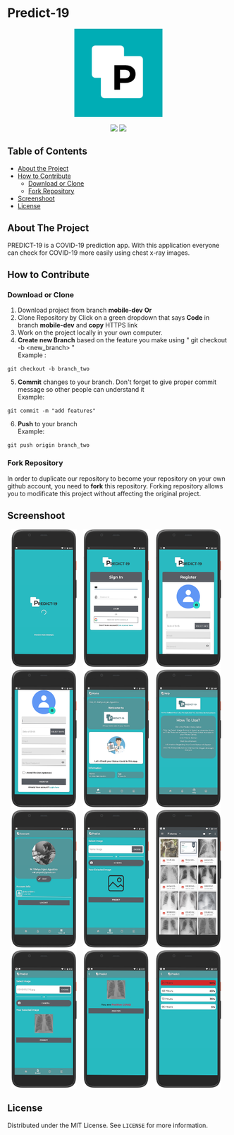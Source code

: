 # Predict-19

<p align="center">
  <img src="https://github.com/wahyuirgan/Predict-19/blob/mobile-dev/app/src/main/ic_launcher-playstore.png" alt="predict 19 logo" width="200" height="200">
</p>
<p align="center">
    <img src="https://img.shields.io/badge/ID-B21--CAP0430-blue">
    <a href="https://github.com/wahyuirgan/Predict-19/blob/mobile-dev/LICENSE">
      <img src="https://img.shields.io/github/license/wahyuirgan/Predict-19">
    </a>
</p>

<!-- TABLE OF CONTENTS -->
## Table of Contents

* [About the Project](#about-the-project)
* [How to Contribute](#how-to-contribute)
  * [Download or Clone](#download-or-clone)
  * [Fork Repository](#fork-repository)
* [Screenshoot](#screenshoot)
* [License](#license)

<!-- ABOUT THE PROJECT -->
## About The Project
PREDICT-19 is a COVID-19 prediction app. With this application everyone can check for COVID-19 more easily using chest x-ray images.

<!-- ABOUT THE PROJECT -->
## How to Contribute
### Download or Clone
1. Download project from branch **mobile-dev** <b>Or</b>
2. Clone Repository by Click on a green dropdown that says <b>Code</b> in branch **mobile-dev** and **copy** HTTPS link
3. Work on the project locally in your own computer.
4. **Create new Branch** based on the feature you make using " git checkout -b <new_branch> " <br/>
Example :
```
git checkout -b branch_two
```
5. **Commit** changes to your branch. Don't forget to give proper commit message so other people can understand it <br/>
Example:
```
git commit -m "add features"
```
6. **Push** to your branch <br/>
Example:
```
git push origin branch_two
```
### Fork Repository
In order to duplicate our repository to become your repository on your own github account, you need to **fork** this repository. Forking repository allows you to modificate this project without affecting the original project.

<!-- Screenshoot -->
## Screenshoot
<p align="center">
  <img src="https://github.com/wahyuirgan/Predict-19/blob/mobile-dev/screenshoot/splash%20screen.png" alt="splash screen" style="margin-right: 10px;" width="150">
  <img src="https://github.com/wahyuirgan/Predict-19/blob/mobile-dev/screenshoot/login.png" alt="login" style="margin-right: 10px;" width="150">
  <img src="https://github.com/wahyuirgan/Predict-19/blob/mobile-dev/screenshoot/register_page1.png" alt="resgister slide 1" style="margin-right: 10px;" width="150">
  <img src="https://github.com/wahyuirgan/Predict-19/blob/mobile-dev/screenshoot/register_page2.png" alt="register slide 2" style="margin-right: 10px;" width="150">
  <img src="https://github.com/wahyuirgan/Predict-19/blob/mobile-dev/screenshoot/home.png" alt="home" style="margin-right: 10px;" width="150">
  <img src="https://github.com/wahyuirgan/Predict-19/blob/mobile-dev/screenshoot/help.png" alt="help" style="margin-right: 10px;" width="150">
  <img src="https://github.com/wahyuirgan/Predict-19/blob/mobile-dev/screenshoot/account.png" alt="account" style="margin-right: 10px;" width="150">
  <img src="https://github.com/wahyuirgan/Predict-19/blob/mobile-dev/screenshoot/predict.png" alt="predict" style="margin-right: 10px;" width="150">
  <img src="https://github.com/wahyuirgan/Predict-19/blob/mobile-dev/screenshoot/choose%20image.png" alt="choose image" style="margin-right: 10px;" width="150">
  <img src="https://github.com/wahyuirgan/Predict-19/blob/mobile-dev/screenshoot/covid%20predict.png" alt="covid predict" style="margin-right: 10px;" width="150">
  <img src="https://github.com/wahyuirgan/Predict-19/blob/mobile-dev/screenshoot/positive%20covid%20result.png" alt="positive covid result" style="margin-right: 10px;" width="150">
  <img src="https://github.com/wahyuirgan/Predict-19/blob/mobile-dev/screenshoot/positive%20covid%20result%20oxygen%20strength.png" alt="positif covid result oxygen strength" style="margin-right: 10px;" width="150">
</p>

<!-- License -->
## License
Distributed under the MIT License. See `LICENSE` for more information.
